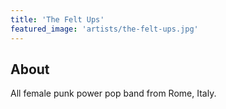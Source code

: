 ```yaml
---
title: 'The Felt Ups'
featured_image: 'artists/the-felt-ups.jpg'
---
```


## About

All female punk power pop band from Rome, Italy.
